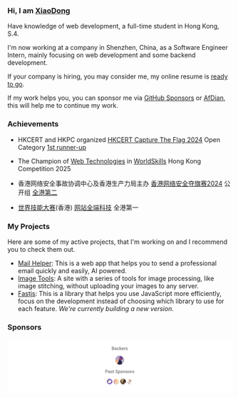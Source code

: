 ### Hi, I am [XiaoDong](https://xiaodong.moe/)

Have knowledge of web development, a full-time student in Hong Kong, S.4.

I'm now working at a company in Shenzhen, China, as a Software Engineer Intern, mainly focusing on web development and some backend development.

If your company is hiring, you may consider me, my online resume is [ready to go](https://resume.xiaodong.moe/).

If my work helps you, you can sponsor me via [GitHub Sponsors](https://github.com/sponsors/xiaodong2008) or [AfDian](https://afdian.com/a/xiaodong2008), this will help me to continue my work.

### Achievements

- HKCERT and HKPC organized [HKCERT Capture The Flag 2024](https://www.hkcert.org/event/capture-the-flag-challenge-2024) Open Category [1st runner-up](https://cse.hkust.edu.hk/News/CTF2024/)
<!-- - WorldSkills Hong Kong Competition 2025 Web Technologies -->
- The Champion of [Web Technologies](https://worldskills.org/skills/id/127/) in [WorldSkills](https://en.wikipedia.org/wiki/WorldSkills) Hong Kong Competition 2025
 
- 香港网络安全事故协调中心及香港生产力局主办 [香港网络安全夺旗赛2024](https://www.hkcert.org/event/capture-the-flag-challenge-2024) 公开组 [全港第二](https://cse.hkust.edu.hk/News/CTF2024/)
- [世界技能大赛](https://en.wikipedia.org/wiki/WorldSkills)(香港) [网站全端科技](https://worldskills.org/skills/id/127/) 全港第一

### My Projects

Here are some of my active projects, that I'm working on and I recommend you to check them out.

- [Mail Helper](https://github.com/xiaodong2008/mail-helper): This is a web app that helps you to send a professional email quickly and easily, AI powered.
- [Image Tools](https://github.com/xiaodong2008/image-tools): A site with a series of tools for image processing, like image stitching, without uploading your images to any server.
- [Fastjs](https://github.com/fastjs-team/core): This is a library that helps you use JavaScript more efficiently, focus on the development instead of choosing which library to use for each feature. _We're currently building a new version._

<!-- ![GitHub Stat](https://stats.xiaodong.moe/api?username=xiaodong2008&show=prs_merged_percentage&show_icons=true&theme=transparent&hide=contribs,stars&hide_border=true&include_all_commits=true&custom_title=GitHub%20Stats&cache_seconds=43200) -->

### Sponsors

<p align="center">
    <img src="https://raw.githubusercontent.com/xiaodong2008/sponsors/main/sponsors.wide.svg" />
</p>
